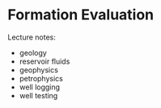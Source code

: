 # Formation Evaluation

Lecture notes:
- geology
- reservoir fluids
- geophysics
- petrophysics
- well logging
- well testing